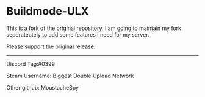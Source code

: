 # Buildmode-ULX
This is a fork of the original repository. I am going to maintain my fork seperateately to add some features I need for my server.

Please support the original release.

--------------------------
Discord Tag:#0399

Steam Username: Biggest Double Upload Network

Other github: MoustacheSpy
